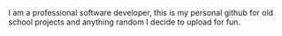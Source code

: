 I am a professional software developer, this is my personal github for old school projects and anything random I decide to upload for fun.

<!---
Ghoststorm34/Ghoststorm34 is a ✨ special ✨ repository because its `README.md` (this file) appears on your GitHub profile.
You can click the Preview link to take a look at your changes.
--->
